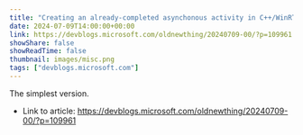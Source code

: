```yaml
---
title: "Creating an already-completed asynchonous activity in C++/WinRT, part 1"
date: 2024-07-09T14:00:00+00:00
link: https://devblogs.microsoft.com/oldnewthing/20240709-00/?p=109961
showShare: false
showReadTime: false
thumbnail: images/misc.png
tags: ["devblogs.microsoft.com"]
---
```

The simplest version.

- Link to article: https://devblogs.microsoft.com/oldnewthing/20240709-00/?p=109961